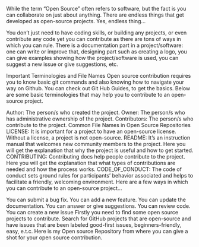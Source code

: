 While the term “Open Source” often refers to software, but the fact is you can collaborate on just about anything. There are endless things that get developed as open-source projects. Yes, endless thing…

You don’t just need to have coding skills, or building any projects, or even contribute any code yet you can contribute as there are tons of ways in which you can rule. There is a documentation part in a project/software: one can write or improve that, designing part such as creating a logo, you can give examples showing how the project/software is used, you can suggest a new issue or give suggestions, etc. 

Important Terminologies and File Names
Open source contribution requires you to know basic git commands and also knowing how to navigate your way on Github. You can check out Git Hub Guides, to get the basics. Below are some basic terminologies that may help you to contribute to an open-source project.

Author: The person/s who created the project.
Owner: The person/s who has administrative ownership of the project.
Contributors: The person/s who contribute to the project.
Common File Names in Open Source Repositories
LICENSE:  It is important for a project to have an open-source license. Without a license, a project is not open-source.
README: It’s an instruction manual that welcomes new community members to the project. Here you will get the explanation that why the project is useful and how to get started.
CONTRIBUTING: Contributing docs help people contribute to the project. Here you will get the explanation that what types of contributions are needed and how the process works.
CODE_OF_CONDUCT: The code of conduct sets ground rules for participants’ behavior associated and helps to facilitate a friendly, welcoming environment.
Here are a few ways in which you can contribute to an open-source project…

You can submit a bug fix.
You can add a new feature.
You can update the documentation.
You can answer or give suggestions.
You can review code.
You can create a new issue
Firstly you need to find some open source projects to contribute. Search for GitHub projects that are open-source and have issues that are been labeled good-first issues, beginners-friendly, easy, e.t.c. Here is my Open source Repository from where you can give a shot for your open source contribution.